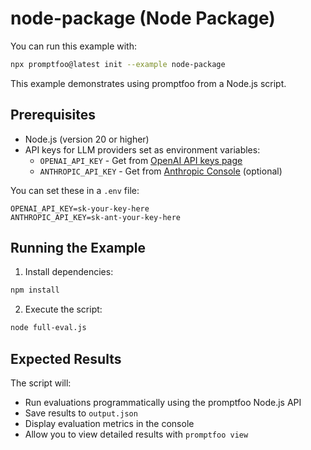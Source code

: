 # node-package (Node Package)

You can run this example with:

```bash
npx promptfoo@latest init --example node-package
```

This example demonstrates using promptfoo from a Node.js script.

## Prerequisites

- Node.js (version 20 or higher)
- API keys for LLM providers set as environment variables:
  - `OPENAI_API_KEY` - Get from [OpenAI API keys page](https://platform.openai.com/api-keys)
  - `ANTHROPIC_API_KEY` - Get from [Anthropic Console](https://console.anthropic.com/) (optional)

You can set these in a `.env` file:

```
OPENAI_API_KEY=sk-your-key-here
ANTHROPIC_API_KEY=sk-ant-your-key-here
```

## Running the Example

1. Install dependencies:

```bash
npm install
```

2. Execute the script:

```bash
node full-eval.js
```

## Expected Results

The script will:

- Run evaluations programmatically using the promptfoo Node.js API
- Save results to `output.json`
- Display evaluation metrics in the console
- Allow you to view detailed results with `promptfoo view`
